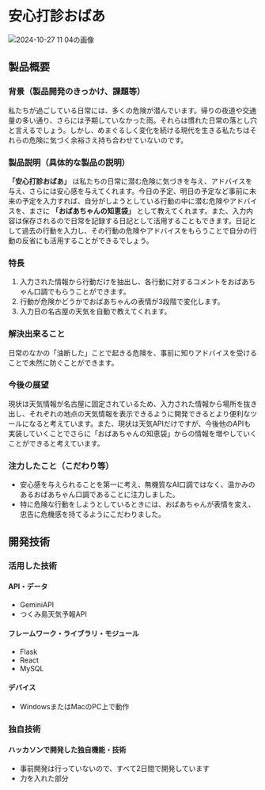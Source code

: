 # 安心打診おばあ

![2024-10-27 11 04の画像](https://github.com/user-attachments/assets/d436fa32-05ec-4a7e-aeff-ec8fc51caaf2)

## 製品概要
### 背景（製品開発のきっかけ、課題等）
私たちが過ごしている日常には、多くの危険が潜んでいます。帰りの夜道や交通量の多い通り、さらには予期していなかった雨。それらは慣れた日常の落とし穴と言えるでしょう。しかし、めまぐるしく変化を続ける現代を生きる私たちはそれらの危険に気づく余裕さえ持ち合わせていないのです。
### 製品説明（具体的な製品の説明） 
 **「安心打診おばあ」** は私たちの日常に潜む危険に気づきを与え、アドバイスを与え、さらには安心感を与えてくれます。今日の予定、明日の予定など事前に未来の予定を入力すれば、自分がしようとしている行動の中に潜む危険やアドバイスを、まさに **「おばあちゃんの知恵袋」** として教えてくれます。また、入力内容は保存されるので日常を記録する日記として活用することもできます。日記として過去の行動を入力し、その行動の危険やアドバイスをもらうことで自分の行動の反省にも活用することができるでしょう。
### 特長
1. 入力された情報から行動だけを抽出し、各行動に対するコメントをおばあちゃん口調でもらうことができます。
2. 行動が危険かどうかでおばあちゃんの表情が3段階で変化します。
3. 入力日の名古屋の天気を自動で教えてくれます。

### 解決出来ること
日常のなかの「油断した」ことで起きる危険を、事前に知りアドバイスを受けることで未然に防ぐことができます。
### 今後の展望
現状は天気情報が名古屋に固定されているため、入力された情報から場所を抜き出し、それぞれの地点の天気情報を表示できるように開発できるとより便利なツールになると考えています。また、現状は天気APIだけですが、今後他のAPIも実装していくことでさらに「おばあちゃんの知恵袋」からの情報を増やしていくことができると考えています。
### 注力したこと（こだわり等）
* 安心感を与えられることを第一に考え、無機質なAI口調ではなく、温かみのあるおばあちゃん口調であることに注力しました。
* 特に危険な行動をしようとしているときには、おばあちゃんが表情を変え、忠告に危機感を持てるようにこだわりました。

## 開発技術
### 活用した技術
#### API・データ
* GeminiAPI 
* つくみ島天気予報API

#### フレームワーク・ライブラリ・モジュール
* Flask
* React
* MySQL

#### デバイス
* WindowsまたはMacのPC上で動作

### 独自技術
#### ハッカソンで開発した独自機能・技術
* 事前開発は行っていないので、すべて2日間で開発しています
* 力を入れた部分
